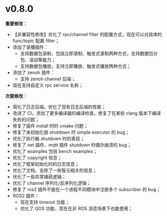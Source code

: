 # v0.8.0 


**重要修改**：
- 【非兼容性修改】优化了 rpc/channel filter 的配置方式，现在可以对具体的 func/topic 配置 filter；
- 添加了录播插件：
  - 支持数据包录制，包括立即录制、触发式录制两种方式，支持数据包分包、滚动等能力；
  - 支持数据包播放，支持立即播放、触发式播放两种方式；
- 添加了 zenoh 插件：
  - 支持 zenoh channel 后端；
- 现在支持自定义 rpc service 名称；


**次要修改**：
- 简化了日志后端，优化了现有日志后端的性能；
- 改进了 CI，添加了更多编译器的编译检查，修复了在某些 clang 版本下编译失败的问题；
- 修复了插件 install 时的 cmake 问题；
- 修复了未初始化就 shutdown 时 simple executor 的 bug；
- 优化了执行器 shutdown 时的表现；
- 修复了 net 插件、mqtt 插件 shutdown 时偶尔崩溃的 bug；
- 优化了 examples 包括 bench examples；
- 优化了 copyright 信息；
- 优化了框架初始化时的日志信息；
- 优化了文档，去除了一些智元相关的信息；
- 优化了一些异常捕获逻辑；
- 优化了 channel 序列化/反序列化逻辑；
- 修复了 ros2 插件不能在一个进程不同模块中注册多个 subscriber 的 bug；
- ROS2 插件：
  - 现在支持 timeout 功能；
  - 优化了 QOS 功能，现在在非 ROS 消息场景下也能使用；
